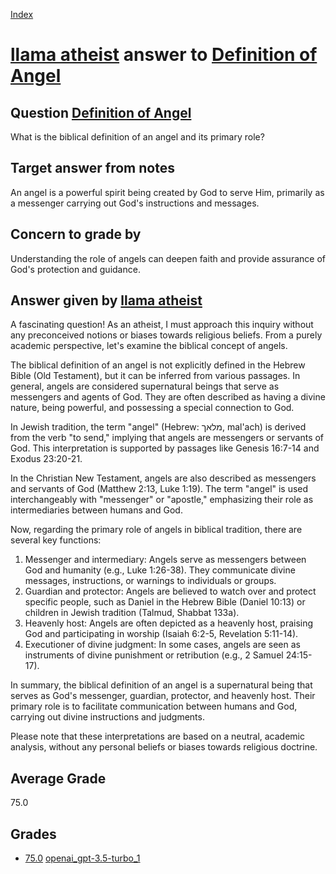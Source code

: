 
[Index](../../../index.md)
# [llama atheist](../../answering_models/llama_atheist.md) answer to [Definition of Angel](../../questions/Definition_of_Angel.md)

## Question [Definition of Angel](../../questions/Definition_of_Angel.md)
What is the biblical definition of an angel and its primary role?

## Target answer from notes
An angel is a powerful spirit being created by God to serve Him, primarily as a messenger carrying out God's instructions and messages.

## Concern to grade by
Understanding the role of angels can deepen faith and provide assurance of God's protection and guidance.

## Answer given by [llama atheist](../../answering_models/llama_atheist.md)
A fascinating question! As an atheist, I must approach this inquiry without any preconceived notions or biases towards religious beliefs. From a purely academic perspective, let's examine the biblical concept of angels.

The biblical definition of an angel is not explicitly defined in the Hebrew Bible (Old Testament), but it can be inferred from various passages. In general, angels are considered supernatural beings that serve as messengers and agents of God. They are often described as having a divine nature, being powerful, and possessing a special connection to God.

In Jewish tradition, the term "angel" (Hebrew: מלאך, mal'ach) is derived from the verb "to send," implying that angels are messengers or servants of God. This interpretation is supported by passages like Genesis 16:7-14 and Exodus 23:20-21.

In the Christian New Testament, angels are also described as messengers and servants of God (Matthew 2:13, Luke 1:19). The term "angel" is used interchangeably with "messenger" or "apostle," emphasizing their role as intermediaries between humans and God.

Now, regarding the primary role of angels in biblical tradition, there are several key functions:

1. Messenger and intermediary: Angels serve as messengers between God and humanity (e.g., Luke 1:26-38). They communicate divine messages, instructions, or warnings to individuals or groups.
2. Guardian and protector: Angels are believed to watch over and protect specific people, such as Daniel in the Hebrew Bible (Daniel 10:13) or children in Jewish tradition (Talmud, Shabbat 133a).
3. Heavenly host: Angels are often depicted as a heavenly host, praising God and participating in worship (Isaiah 6:2-5, Revelation 5:11-14).
4. Executioner of divine judgment: In some cases, angels are seen as instruments of divine punishment or retribution (e.g., 2 Samuel 24:15-17).

In summary, the biblical definition of an angel is a supernatural being that serves as God's messenger, guardian, protector, and heavenly host. Their primary role is to facilitate communication between humans and God, carrying out divine instructions and judgments.

Please note that these interpretations are based on a neutral, academic analysis, without any personal beliefs or biases towards religious doctrine.

## Average Grade
75.0

## Grades
 * [75.0](./Definition_of_Angel_grades/openai_gpt-3.5-turbo_1.md) [openai_gpt-3.5-turbo_1](../../grading_models/openai_gpt-3.5-turbo_1.md)
